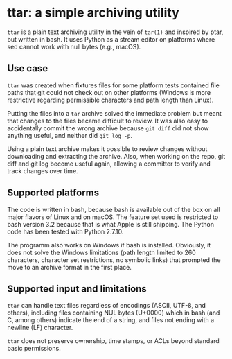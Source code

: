 # ttar: a simple archiving utility

`ttar` is a plain text archiving utility in the vein of `tar(1)` and inspired by [ptar](https://github.com/jtvaughan/ptar), but written in bash. It uses Python as a stream editor on platforms where sed cannot work with null bytes (e.g., macOS).

## Use case

`ttar` was created when fixtures files for some platform tests contained file paths that git could not check out on other platforms (Windows is more restrictive regarding permissible characters and path length than Linux).

Putting the files into a `tar` archive solved the immediate problem but meant that changes to the files became difficult to review. It was also easy to accidentally commit the wrong archive because `git diff` did not show anything useful, and neither did `git log -p`.

Using a plain text archive makes it possible to review changes without downloading and extracting the archive. Also, when working on the repo, git diff and git log become useful again, allowing a committer to verify and track changes over time.

## Supported platforms

The code is written in bash, because bash is available out of the box on all major flavors of Linux and on macOS. The feature set used is restricted to bash version 3.2 because that is what Apple is still shipping. The Python code has been tested with Python 2.7.10.

The programm also works on Windows if bash is installed. Obviously, it does not solve the Windows limitations (path length limited to 260 characters, character set restrictions, no symbolic links) that prompted the move to an archive format in the first place.

## Supported input and limitations

`ttar` can handle text files regardless of encodings (ASCII, UTF-8, and others), including files containing NUL bytes (U+0000) which in bash (and C, among others) indicate the end of a string, and files not ending with a newline (LF) character.

`ttar` does not preserve ownership, time stamps, or ACLs beyond standard basic permissions.
